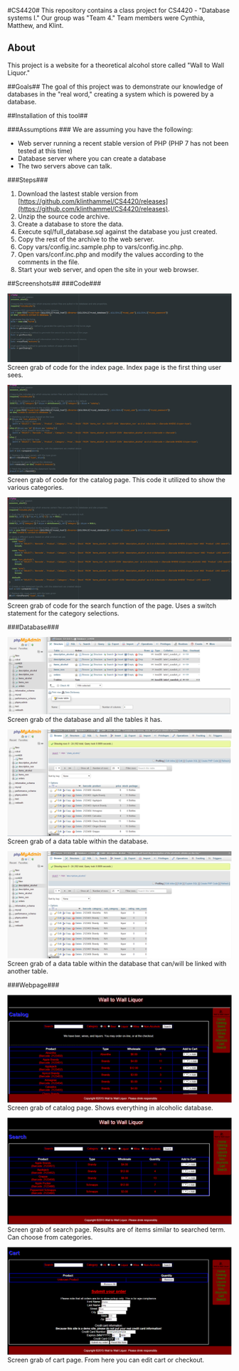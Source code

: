 #CS4420#
This repository contains a class project for CS4420 - "Database systems I."  Our group was "Team 4." Team members were Cynthia, Matthew, and Klint.

## About ##
This project is a website for a theoretical alcohol store called "Wall to Wall Liquor."

##Goals##
The goal of this project was to demonstrate our knowledge of databases in the "real word," creating a system which is powered by a database.

##Installation of this tool##

###Assumptions ###
We are assuming you have the following:
- Web server running a recent stable version of PHP (PHP 7 has not been tested at this time)
- Database server where you can create a database
- The two servers above can talk.

###Steps###
1. Download the lastest stable version from [https://github.com/klinthammel/CS4420/releases](https://github.com/klinthammel/CS4420/releases).
2. Unzip the source code archive.
3. Create a database to store the data.
4. Execute sql/full_database.sql against the database you just created.
5. Copy the rest of the archive to the web server.
6. Copy vars/config.inc.sample.php to vars/config.inc.php.
7. Open vars/conf.inc.php and modify the values according to the comments in the file.
8. Start your web server, and open the site in your web browser.

##Screenshots##
###Code###

![](images/screenshots/code_index_dbPDO.PNG)
Screen grab of code for the index page. Index page is the first thing user sees.

![](images/screenshots/code_catalog_stmnts.PNG)
Screen grab of code for the catalog page. This code it utilized to show the various categories.

![](images/screenshots/code_search_stmnts.PNG)
Screen grab of code for the search function of the page. Uses a switch statement for the category selections.

###Database###

![](images/screenshots/database_all.PNG)
Screen grab of the database and all the tables it has.

![](images/screenshots/database_item_table.PNG)
Screen grab of a data table within the database.

![](images/screenshots/database_description_table.PNG)
Screen grab of a data table within the database that can/will be linked with another table.

###Webpage###

![](images/screenshots/webpage_catalog.PNG)
Screen grab of catalog page. Shows everything in alcoholic database.

![](images/screenshots/webpage_catalog_search.PNG)
Screen grab of search page. Results are of items similar to searched term. Can choose from categories.


![](images/screenshots/webpage_cart.PNG)
Screen grab of cart page. From here you can edit cart or checkout.


